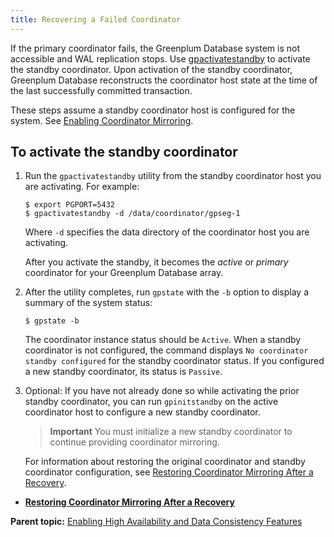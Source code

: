 ```yaml
---
title: Recovering a Failed Coordinator 
---
```


If the primary coordinator fails, the Greenplum Database system is not accessible and WAL replication stops. Use [gpactivatestandby](../../../utility_guide/ref/gpactivatestandby.html) to activate the standby coordinator. Upon activation of the standby coordinator, Greenplum Database reconstructs the coordinator host state at the time of the last successfully committed transaction.

These steps assume a standby coordinator host is configured for the system. See [Enabling Coordinator Mirroring](g-enabling-coordinator-mirroring.html).

## <a id="ki181117"></a>To activate the standby coordinator 

1.  Run the `gpactivatestandby` utility from the standby coordinator host you are activating. For example:

    ```
    $ export PGPORT=5432
    $ gpactivatestandby -d /data/coordinator/gpseg-1
    ```

    Where `-d` specifies the data directory of the coordinator host you are activating.

    After you activate the standby, it becomes the *active* or *primary* coordinator for your Greenplum Database array.

2.  After the utility completes, run `gpstate` with the `-b` option to display a summary of the system status:

    ```
    $ gpstate -b
    ```

    The coordinator instance status should be `Active`. When a standby coordinator is not configured, the command displays `No coordinator standby configured` for the standby coordinator status. If you configured a new standby coordinator, its status is `Passive`.

3.  Optional: If you have not already done so while activating the prior standby coordinator, you can run `gpinitstandby` on the active coordinator host to configure a new standby coordinator.

    > **Important** You must initialize a new standby coordinator to continue providing coordinator mirroring.

    For information about restoring the original coordinator and standby coordinator configuration, see [Restoring Coordinator Mirroring After a Recovery](g-restoring-coordinator-mirroring-after-a-recovery.html).


-   **[Restoring Coordinator Mirroring After a Recovery](../../highavail/topics/g-restoring-coordinator-mirroring-after-a-recovery.html)**  


**Parent topic:** [Enabling High Availability and Data Consistency Features](../../highavail/topics/g-enabling-high-availability-features.html)

